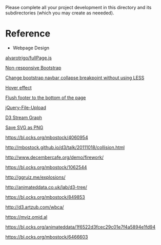 Please complete all your project development in this directory and
its subdirectories (which you may create as neeeded).

# Reference

+ Webpage Design

[alvarotrigo/fullPage.js](https://github.com/alvarotrigo/fullPage.js)

[Non-responsive Bootstrap](https://getbootstrap.com/docs/3.3/examples/non-responsive/)

[Change bootstrap navbar collapse breakpoint without using LESS](https://stackoverflow.com/questions/19827605/change-bootstrap-navbar-collapse-breakpoint-without-using-less)

[Hover effect](https://miketricking.github.io/bootstrap-image-hover/)

[Flush footer to the bottom of the page](https://chrisbracco.com/css-sticky-footer-effect/)

[jQuery-File-Upload](https://github.com/blueimp/jQuery-File-Upload)

[D3 Stream Graph](https://bl.ocks.org/mbostock/4060954)

[Save SVG as PNG](https://bl.ocks.org/mbostock/6466603)

https://bl.ocks.org/mbostock/4060954

http://mbostock.github.io/d3/talk/20111018/collision.html

http://www.decembercafe.org/demo/firework/

https://bl.ocks.org/mbostock/1062544

http://ggruiz.me/explosions/

http://animateddata.co.uk/lab/d3-tree/

https://bl.ocks.org/mbostock/849853

http://d3.artzub.com/wbca/

https://mviz.omid.al

https://bl.ocks.org/animateddata/1f6522d3fcec29c01e7f4a5894e1fd94

https://bl.ocks.org/mbostock/6466603

